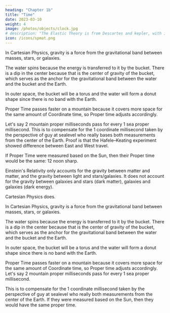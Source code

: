 ```yaml
---
heading: "Chapter 1b"
title: "Time"
date: 2023-03-10
weight: 4
image: /photos/objects/clock.jpg
# description: "The Elastic Theory is from Descartes and kepler, with important maxim-contributions from Socrates, Taoism, Buddhism, and Hinduism."
icon: /icons/spmat.png
---
```




In Cartesian Physics, gravity is a force from the gravitational band between masses, stars, or galaxies.

The water spins because the energy is transferred to it by the bucket. There is a dip in the center because that is the center of gravity of the bucket, which serves as the anchor for the gravitational band between the water and the bucket and the Earth. 

In outer space, the bucket will be a torus and the water will form a donut shape since there is no band with the Earth. 

Proper Time passes faster on a mountain because it covers more space for the same amount of Coordinate time, so Proper time adjusts accordingly. 

Let's say 2 mountain proper milliseconds pass for every 1 sea proper millisecond. This is to compensate for the 1 coordinate millisecond taken by the perspective of guy at sealevel who really bases both measurements from the center of the Earth. Proof is that the Hafele–Keating experiment showed difference between East and West travel.

If Proper Time were measured based on the Sun, then their Proper time would be the same: 12 noon sharp.

Einstein's Relativity only accounts for the gravity between matter and matter, and the gravity between light and stars/galaxies. It does not account for the gravity between galaxies and stars (dark matter), galaxies and galaxies (dark energy).

Cartesian Physics does.

In Cartesian Physics, gravity is a force from the gravitational band between masses, stars, or galaxies.

The water spins because the energy is transferred to it by the bucket. There is a dip in the center because that is the center of gravity of the bucket, which serves as the anchor for the gravitational band between the water and the bucket and the Earth. 

In outer space, the bucket will be a torus and the water will form a donut shape since there is no band with the Earth. 

Proper Time passes faster on a mountain because it covers more space for the same amount of Coordinate time, so Proper time adjusts accordingly. Let's say 2 mountain proper milliseconds pass for every 1 sea proper millisecond. 

This is to compensate for the 1 coordinate millisecond taken by the perspective of guy at sealevel who really both measurements from the center of the Earth. If they were measured based on the Sun, then they would have the same proper time.
